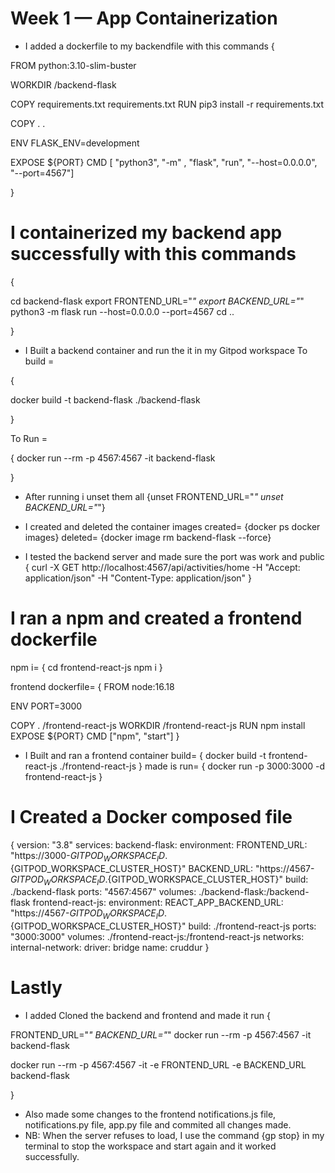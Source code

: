 # Week 1 — App Containerization

- I added a dockerfile to my backendfile with this commands
 {
 
 FROM python:3.10-slim-buster

 WORKDIR /backend-flask

 COPY requirements.txt requirements.txt
  RUN pip3 install -r requirements.txt

 COPY . .

 ENV FLASK_ENV=development

 EXPOSE ${PORT}
 CMD [ "python3", "-m" , "flask", "run", "--host=0.0.0.0", "--port=4567"] 
 
 }

# I containerized my backend app successfully with this commands
 {
 
 cd backend-flask
 export FRONTEND_URL="*"
 export BACKEND_URL="*"
 python3 -m flask run --host=0.0.0.0 --port=4567
 cd ..
 
 }

 - I Built a backend container and run the it in my Gitpod workspace
 To build = 
 
 {
 
 docker build -t  backend-flask ./backend-flask
 
 }
 
 To Run =
 
 {
 docker run --rm -p 4567:4567 -it backend-flask
 
 }

- After running i unset them all
 {unset FRONTEND_URL="*"
 unset BACKEND_URL="*"}

-  I created and deleted the container images
 created= {docker ps
 docker images}
 deleted= {docker image rm backend-flask --force}

-  I tested the backend server and made sure the port was work and public
 {
 curl -X GET http://localhost:4567/api/activities/home -H "Accept: application/json" -H "Content-Type: application/json"
 }
  
# I ran a npm and created a frontend dockerfile
 npm i= {
 cd frontend-react-js
 npm i
 }
 
 frontend dockerfile= 
 {
 FROM node:16.18

 ENV PORT=3000

 COPY . /frontend-react-js
 WORKDIR /frontend-react-js
 RUN npm install
 EXPOSE ${PORT}
 CMD ["npm", "start"]
 }

- I Built and ran a frontend container
 build= {
 docker build -t frontend-react-js ./frontend-react-js
 }
 made is run= {
 docker run -p 3000:3000 -d frontend-react-js
 }

# I Created a Docker composed file
 {
 version: "3.8"
 services:
  backend-flask:
   environment:
     FRONTEND_URL: "https://3000-${GITPOD_WORKSPACE_ID}.${GITPOD_WORKSPACE_CLUSTER_HOST}"
      BACKEND_URL: "https://4567-${GITPOD_WORKSPACE_ID}.${GITPOD_WORKSPACE_CLUSTER_HOST}"
    build: ./backend-flask
    ports:
       "4567:4567"
    volumes:
       ./backend-flask:/backend-flask
  frontend-react-js:
    environment:
      REACT_APP_BACKEND_URL: "https://4567-${GITPOD_WORKSPACE_ID}.${GITPOD_WORKSPACE_CLUSTER_HOST}"
    build: ./frontend-react-js
    ports:
       "3000:3000"
    volumes:
       ./frontend-react-js:/frontend-react-js
      networks: 
  internal-network:
    driver: bridge
    name: cruddur
    }

# Lastly
- I added Cloned the backend and frontend and made it run
 {
 
 FRONTEND_URL="*" BACKEND_URL="*" docker run --rm -p 4567:4567 -it backend-flask

 docker run --rm -p 4567:4567 -it  -e FRONTEND_URL -e BACKEND_URL backend-flask
 
 }
- Also made some changes to the frontend notifications.js file, notifications.py file, app.py file and commited all changes made.
- NB: When the server refuses to load, I use the command {gp stop} in my terminal to stop the workspace and start again and it worked successfully.
  


  
